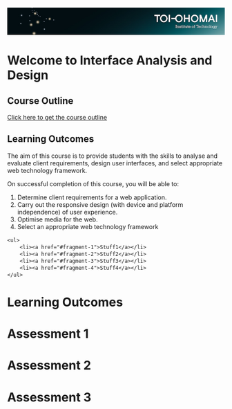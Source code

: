 ![Toi Ohomai Banner](./images/800x100_Banners_Teal_Logo.jpg)

# Welcome to Interface Analysis and Design

## Course Outline

[Click here to get the course outline](https://drive.google.com/a/g.toiohomai.ac.nz/file/d/15IOW7jRFHIs11rE0RyqA9SlH_5ItaqPN/view?usp=sharing)

## Learning Outcomes

The aim of this course is to provide students with the skills to analyse and evaluate client requirements, design user interfaces, and select appropriate web technology framework.

On successful completion of this course, you will be able to:

1. Determine client requirements for a web application.
2. Carry out the responsive design (with device and platform independence) of user experience.
3. Optimise media for the web.
4. Select an appropriate web technology framework

<div class="enhanceable_content tabs" mardown="1">

	<ul>
		<li><a href="#fragment-1">Stuff1</a></li>
		<li><a href="#fragment-2">Stuff2</a></li>
		<li><a href="#fragment-3">Stuff3</a></li>
		<li><a href="#fragment-4">Stuff4</a></li>
	</ul>

<div id="fragment-1" markdown="1">
<h1 id="learning-outcomes">Learning Outcomes</h1>
</div>
<div id="fragment-2" markdown="1">
<h1 id="assessment-1">Assessment 1</h1>
</div>
<div id="fragment-3" markdown="1">
<h1 id="assessment-2">Assessment 2</h1>
</div>
<div id="fragment-4" markdown="1">
<h1 id="assessment-3">Assessment 3</h1>
</div>
</div>
